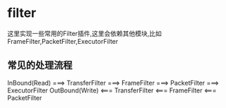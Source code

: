 # filter
这里实现一些常用的Filter插件,这里会依赖其他模块,比如FrameFilter,PacketFilter,ExecutorFilter

## 常见的处理流程
InBound(Read)   ===> TransferFilter ===> FrameFilter ===> PacketFilter ===> ExecutorFilter
OutBound(Write) <=== TransferFilter <=== FrameFilter <=== PacketFilter